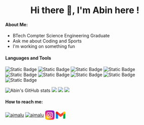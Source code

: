 <h1 align="center">Hi there 👋, I'm Abin here !</h1>
<div>
  <h4> About Me: </h4>
  <ul>
    <li>BTech Compter Science Engineering Graduate</li>
    <li>Ask me about Coding and Sports</li>
    <li>I'm working on something fun</li>
  </ul>
</div>

<!--- LANGUAGES AND TOOLS --->
<h4> Languages and Tools </h4>
<div>

<img alt="Static Badge" src="https://img.shields.io/badge/c-282a36?style=for-the-badge&logo=c">
<img alt="Static Badge" src="https://img.shields.io/badge/python-282a36?style=for-the-badge&logo=python">
<img alt="Static Badge" src="https://img.shields.io/badge/javascript-282a36?style=for-the-badge&logo=javascript">
<img alt="Static Badge" src="https://img.shields.io/badge/react-282a36?style=for-the-badge&logo=react">
<img alt="Static Badge" src="https://img.shields.io/badge/mysql-282a36?style=for-the-badge&logo=mysql">
<img alt="Static Badge" src="https://img.shields.io/badge/java-282a36?style=for-the-badge&logo=java">
<img alt="Static Badge" src="https://img.shields.io/badge/flutter-282a36?style=for-the-badge&logo=flutter">
 <img alt="Static Badge" src="https://img.shields.io/badge/git-282a36?style=for-the-badge&logo=git">
<img alt="Static Badge" src="https://img.shields.io/badge/dart-282a36?style=for-the-badge&logo=dart">

</div>

<!--- GITHUB STATICS --->

![Abin's GitHub stats](https://github-readme-stats-sigma-five.vercel.app/api?username=Abin-Augustine10&theme=radical&show_icons=true&count_private=true&include_all_commits=true)
![](https://github-readme-streak-stats.herokuapp.com/?user=Abin-Augustine10&theme=radical&hide_border=false)
![](https://github-readme-stats.vercel.app/api/top-langs/?username=Abin-Augustine10&theme=radical&hide_border=false&include_all_commits=true&count_private=true&layout=compact)
![](https://komarev.com/ghpvc/?username=Abin-Augustine10)

<!--- HOW TO REACH ME --->
<h4>How to reach me:</h4>
<p align="left">
<a href="https://github.com/Abin-Augustine10" target="blank"><img align="center" src="https://skillicons.dev/icons?i=github&theme=dark" alt="ajmalu" height="30" width="40" /></a>
<a href="https://www.linkedin.com/in/abinaugustine/" target="blank"><img align="center" src="https://skillicons.dev/icons?i=linkedin" alt="ajmalu" height="30" width="40" /></a>
<a href="https://www.instagram.com/abin.augustine.7781?igsh=NHAzeWJyMW4ybGZp" target="blank"><img align="center" src="https://github.com/ajmal276/Portfolio/blob/main/Portfolio/instagram.png?raw=true" alt="ajmalu" height="30" width="30" /></a>
<a href="mailto:abinaugustine1010@gmail.com" target="blank"><img align="center" src="https://github.com/ajmal276/Portfolio/blob/main/Portfolio/gmail.png?raw=true" alt="ajmalu" height="30" width="30" /></a>
</p>
